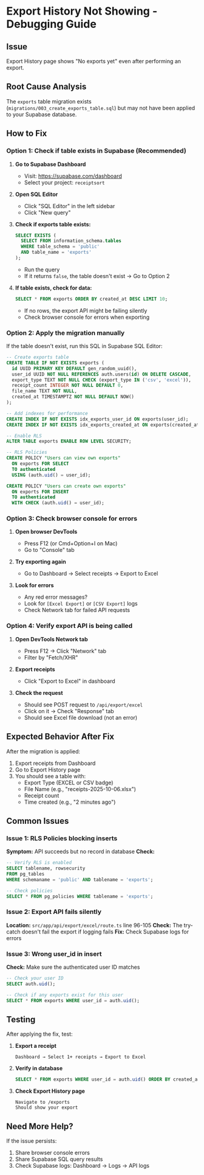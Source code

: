 # Export History Not Showing - Debugging Guide

## Issue
Export History page shows "No exports yet" even after performing an export.

## Root Cause Analysis

The `exports` table migration exists (`migrations/003_create_exports_table.sql`) but may not have been applied to your Supabase database.

## How to Fix

### Option 1: Check if table exists in Supabase (Recommended)

1. **Go to Supabase Dashboard**
   - Visit: https://supabase.com/dashboard
   - Select your project: `receiptsort`

2. **Open SQL Editor**
   - Click "SQL Editor" in the left sidebar
   - Click "New query"

3. **Check if exports table exists:**
   ```sql
   SELECT EXISTS (
     SELECT FROM information_schema.tables
     WHERE table_schema = 'public'
     AND table_name = 'exports'
   );
   ```
   - Run the query
   - If it returns `false`, the table doesn't exist → Go to Option 2

4. **If table exists, check for data:**
   ```sql
   SELECT * FROM exports ORDER BY created_at DESC LIMIT 10;
   ```
   - If no rows, the export API might be failing silently
   - Check browser console for errors when exporting

### Option 2: Apply the migration manually

If the table doesn't exist, run this SQL in Supabase SQL Editor:

```sql
-- Create exports table
CREATE TABLE IF NOT EXISTS exports (
  id UUID PRIMARY KEY DEFAULT gen_random_uuid(),
  user_id UUID NOT NULL REFERENCES auth.users(id) ON DELETE CASCADE,
  export_type TEXT NOT NULL CHECK (export_type IN ('csv', 'excel')),
  receipt_count INTEGER NOT NULL DEFAULT 0,
  file_name TEXT NOT NULL,
  created_at TIMESTAMPTZ NOT NULL DEFAULT NOW()
);

-- Add indexes for performance
CREATE INDEX IF NOT EXISTS idx_exports_user_id ON exports(user_id);
CREATE INDEX IF NOT EXISTS idx_exports_created_at ON exports(created_at DESC);

-- Enable RLS
ALTER TABLE exports ENABLE ROW LEVEL SECURITY;

-- RLS Policies
CREATE POLICY "Users can view own exports"
  ON exports FOR SELECT
  TO authenticated
  USING (auth.uid() = user_id);

CREATE POLICY "Users can create own exports"
  ON exports FOR INSERT
  TO authenticated
  WITH CHECK (auth.uid() = user_id);
```

### Option 3: Check browser console for errors

1. **Open browser DevTools**
   - Press F12 (or Cmd+Option+I on Mac)
   - Go to "Console" tab

2. **Try exporting again**
   - Go to Dashboard → Select receipts → Export to Excel

3. **Look for errors**
   - Any red error messages?
   - Look for `[Excel Export]` or `[CSV Export]` logs
   - Check Network tab for failed API requests

### Option 4: Verify export API is being called

1. **Open DevTools Network tab**
   - Press F12 → Click "Network" tab
   - Filter by "Fetch/XHR"

2. **Export receipts**
   - Click "Export to Excel" in dashboard

3. **Check the request**
   - Should see POST request to `/api/export/excel`
   - Click on it → Check "Response" tab
   - Should see Excel file download (not an error)

## Expected Behavior After Fix

After the migration is applied:
1. Export receipts from Dashboard
2. Go to Export History page
3. You should see a table with:
   - Export Type (EXCEL or CSV badge)
   - File Name (e.g., "receipts-2025-10-06.xlsx")
   - Receipt count
   - Time created (e.g., "2 minutes ago")

## Common Issues

### Issue 1: RLS Policies blocking inserts
**Symptom:** API succeeds but no record in database
**Check:**
```sql
-- Verify RLS is enabled
SELECT tablename, rowsecurity
FROM pg_tables
WHERE schemaname = 'public' AND tablename = 'exports';

-- Check policies
SELECT * FROM pg_policies WHERE tablename = 'exports';
```

### Issue 2: Export API fails silently
**Location:** `src/app/api/export/excel/route.ts` line 96-105
**Check:** The try-catch doesn't fail the export if logging fails
**Fix:** Check Supabase logs for errors

### Issue 3: Wrong user_id in insert
**Check:** Make sure the authenticated user ID matches
```sql
-- Check your user ID
SELECT auth.uid();

-- Check if any exports exist for this user
SELECT * FROM exports WHERE user_id = auth.uid();
```

## Testing

After applying the fix, test:

1. **Export a receipt**
   ```
   Dashboard → Select 1+ receipts → Export to Excel
   ```

2. **Verify in database**
   ```sql
   SELECT * FROM exports WHERE user_id = auth.uid() ORDER BY created_at DESC;
   ```

3. **Check Export History page**
   ```
   Navigate to /exports
   Should show your export
   ```

## Need More Help?

If the issue persists:
1. Share browser console errors
2. Share Supabase SQL query results
3. Check Supabase logs: Dashboard → Logs → API logs
